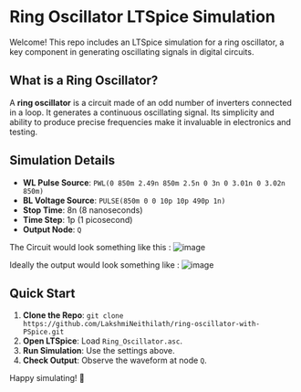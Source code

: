 # Ring Oscillator LTSpice Simulation

Welcome! This repo includes an LTSpice simulation for a ring oscillator, a key component in generating oscillating signals in digital circuits.

## What is a Ring Oscillator?

A **ring oscillator** is a circuit made of an odd number of inverters connected in a loop. It generates a continuous oscillating signal. Its simplicity and ability to produce precise frequencies make it invaluable in electronics and testing.

## Simulation Details

- **WL Pulse Source**: `PWL(0 850m 2.49n 850m 2.5n 0 3n 0 3.01n 0 3.02n 850m)`
- **BL Voltage Source**: `PULSE(850m 0 0 10p 10p 490p 1n)`
- **Stop Time**: 8n (8 nanoseconds)
- **Time Step**: 1p (1 picosecond)
- **Output Node**: `Q`

The Circuit would look something like this :
![image](https://github.com/user-attachments/assets/d5d5a481-7936-4256-b866-3af59c1cbee2)



 Ideally the output would look something like :
![image](https://github.com/user-attachments/assets/8d5469b1-56bd-4e45-94ee-eab0039f65a7)


## Quick Start

1. **Clone the Repo**: `git clone https://github.com/LakshmiNeithilath/ring-oscillator-with-PSpice.git`
2. **Open LTSpice**: Load `Ring_Oscillator.asc`.
3. **Run Simulation**: Use the settings above.
4. **Check Output**: Observe the waveform at node `Q`.

Happy simulating! 🚀
